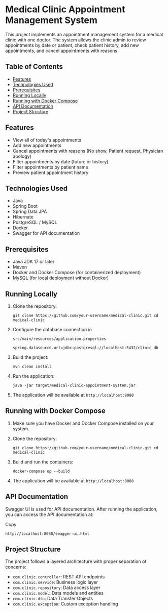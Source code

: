 Medical Clinic Appointment Management System
============================================

This project implements an appointment management system for a medical clinic with one doctor. The system allows the clinic admin to review appointments by date or patient, check patient history, add new appointments, and cancel appointments with reasons.

Table of Contents
-----------------

*   [Features](#features)
*   [Technologies Used](#technologies-used)
*   [Prerequisites](#prerequisites)
*   [Running Locally](#running-locally)
*   [Running with Docker Compose](#running-with-docker-compose)
*   [API Documentation](#api-documentation)
*   [Project Structure](#project-structure)

Features
--------

*   View all of today's appointments
*   Add new appointments
*   Cancel appointments with reasons (No show, Patient request, Physician apology)
*   Filter appointments by date (future or history)
*   Filter appointments by patient name
*   Preview patient appointment history

Technologies Used
-----------------

*   Java
*   Spring Boot
*   Spring Data JPA
*   Hibernate
*   PostgreSQL / MySQL
*   Docker
*   Swagger for API documentation

Prerequisites
-------------

*   Java JDK 17 or later
*   Maven
*   Docker and Docker Compose (for containerized deployment)
*   MySQL (for local deployment without Docker)

Running Locally
---------------

1.  Clone the repository:


    `git clone https://github.com/your-username/medical-clinic.git cd medical-clinic`

2.  Configure the database connection in 
    
    `src/main/resources/application.properties`

    `spring.datasource.url=jdbc:postgresql://localhost:5432/clinic_db`

3.  Build the project:

    `mvn clean install`

4.  Run the application:

    `java -jar target/medical-clinic-appointment-system.jar`

5.  The application will be available at `http://localhost:8080`

Running with Docker Compose
---------------------------

1.  Make sure you have Docker and Docker Compose installed on your system.
2.  Clone the repository:

    `git clone https://github.com/your-username/medical-clinic.git cd medical-clinic`

3.  Build and run the containers:

    `docker-compose up --build`

4.  The application will be available at `http://localhost:8080`

API Documentation
-----------------

Swagger UI is used for API documentation. After running the application, you can access the API documentation at:

Copy

`http://localhost:8080/swagger-ui.html`

Project Structure
-----------------

The project follows a layered architecture with proper separation of concerns:

*   `com.clinic.controller`: REST API endpoints
*   `com.clinic.service`: Business logic layer
*   `com.clinic.repository`: Data access layer
*   `com.clinic.model`: Data models and entities
*   `com.clinic.dto`: Data Transfer Objects
*   `com.clinic.exception`: Custom exception handling
